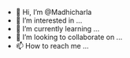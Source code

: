 - 👋 Hi, I’m @Madhicharla
- 👀 I’m interested in ...
- 🌱 I’m currently learning ...
- 💞️ I’m looking to collaborate on ...
- 📫 How to reach me ...

<!---
Madhicharla/Madhicharla is a ✨ special ✨ repository because its `README.md` (this file) appears on your GitHub profile.
You can click the Preview link to take a look at your changes.
--->
